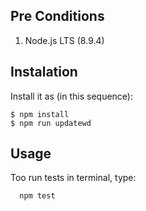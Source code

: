 ## Pre Conditions

1. Node.js LTS (8.9.4)

## Instalation

Install it as (in this sequence):

    $ npm install
    $ npm run updatewd

## Usage

Too run tests in terminal, type:

```
  npm test
```
